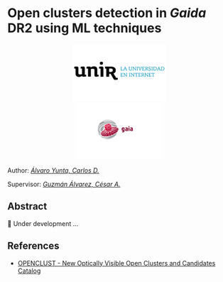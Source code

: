 # Open clusters detection in _Gaida_ DR2 using ML techniques

<div align=center>
  <a href="https://www.unir.net"><img src="images/unir-logo.png" alt="UNIR" title="UNIR" hspace="30" height="128px" /></a>
  <a href="https://sci.esa.int/gaia"><img src="images/esa-gaia-logo.png" alt="ESA Gaia" title="ESA Gaia" hspace="30" height="128px" /></a>
</div>

Author: [_Álvaro Yunta, Carlos D._][author_profile]

Supervisor: [_Guzmán Álvarez, César A._][supervisor_profile]

## Abstract

🚧 Under development ...

## References

- [OPENCLUST - New Optically Visible Open Clusters and Candidates Catalog][openclust]

[openclust]: https://heasarc.gsfc.nasa.gov/W3Browse/star-catalog/openclust.html

[author_profile]: https://cdalvaro.io
[supervisor_profile]: https://www.unir.net/profesores/cesar-augusto-guzman-alvarez/
